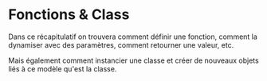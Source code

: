 # Fonctions & Class

Dans ce récapitulatif on trouvera comment définir une fonction, comment la dynamiser avec des paramètres, comment retourner une valeur, etc. 

Mais également comment instancier une classe et créer de nouveaux objets liés à ce modèle qu'est la classe.